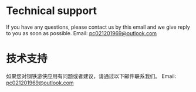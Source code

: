 # Technical support

If you have any questions, please contact us by this email and we give reply to you as soon as possible.
Email: pc021201969@outlook.com

# 技术支持

如果您对钢铁游侠应用有问题或者建议，请通过以下邮件联系我们。
Email: pc021201969@outlook.com
